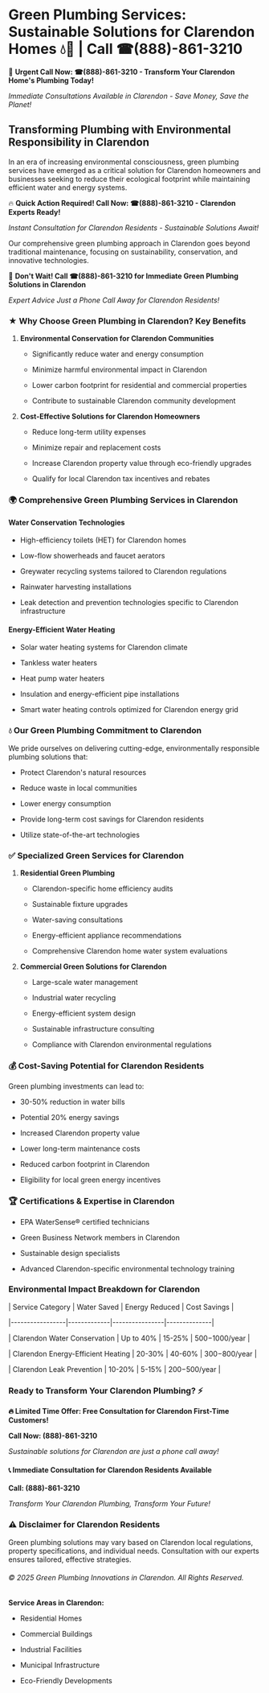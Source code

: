 # Green Plumbing Services: Sustainable Solutions for Clarendon Homes 💧🌿 | Call ☎(888)-861-3210

🚨 **Urgent Call Now: ☎(888)-861-3210 - Transform Your Clarendon Home's Plumbing Today!**
*Immediate Consultations Available in Clarendon - Save Money, Save the Planet!*

## Transforming Plumbing with Environmental Responsibility in Clarendon

In an era of increasing environmental consciousness, green plumbing services have emerged as a critical solution for Clarendon homeowners and businesses seeking to reduce their ecological footprint while maintaining efficient water and energy systems. 

🔥 **Quick Action Required! Call Now: ☎(888)-861-3210 - Clarendon Experts Ready!**
*Instant Consultation for Clarendon Residents - Sustainable Solutions Await!*

Our comprehensive green plumbing approach in Clarendon goes beyond traditional maintenance, focusing on sustainability, conservation, and innovative technologies.

🚨 **Don't Wait! Call ☎(888)-861-3210 for Immediate Green Plumbing Solutions in Clarendon**
*Expert Advice Just a Phone Call Away for Clarendon Residents!*

### ★ Why Choose Green Plumbing in Clarendon? Key Benefits

1. **Environmental Conservation for Clarendon Communities** 
   - Significantly reduce water and energy consumption
   - Minimize harmful environmental impact in Clarendon
   - Lower carbon footprint for residential and commercial properties
   - Contribute to sustainable Clarendon community development

2. **Cost-Effective Solutions for Clarendon Homeowners** 
   - Reduce long-term utility expenses
   - Minimize repair and replacement costs
   - Increase Clarendon property value through eco-friendly upgrades
   - Qualify for local Clarendon tax incentives and rebates

### 🌍 Comprehensive Green Plumbing Services in Clarendon

#### Water Conservation Technologies
- High-efficiency toilets (HET) for Clarendon homes
- Low-flow showerheads and faucet aerators
- Greywater recycling systems tailored to Clarendon regulations
- Rainwater harvesting installations
- Leak detection and prevention technologies specific to Clarendon infrastructure

#### Energy-Efficient Water Heating
- Solar water heating systems for Clarendon climate
- Tankless water heaters
- Heat pump water heaters
- Insulation and energy-efficient pipe installations
- Smart water heating controls optimized for Clarendon energy grid

### 💧 Our Green Plumbing Commitment to Clarendon

We pride ourselves on delivering cutting-edge, environmentally responsible plumbing solutions that:
- Protect Clarendon's natural resources
- Reduce waste in local communities
- Lower energy consumption
- Provide long-term cost savings for Clarendon residents
- Utilize state-of-the-art technologies

### ✅ Specialized Green Services for Clarendon

1. **Residential Green Plumbing**
   - Clarendon-specific home efficiency audits
   - Sustainable fixture upgrades
   - Water-saving consultations
   - Energy-efficient appliance recommendations
   - Comprehensive Clarendon home water system evaluations

2. **Commercial Green Solutions for Clarendon**
   - Large-scale water management
   - Industrial water recycling
   - Energy-efficient system design
   - Sustainable infrastructure consulting
   - Compliance with Clarendon environmental regulations

### 💰 Cost-Saving Potential for Clarendon Residents

Green plumbing investments can lead to:
- 30-50% reduction in water bills
- Potential 20% energy savings
- Increased Clarendon property value
- Lower long-term maintenance costs
- Reduced carbon footprint in Clarendon
- Eligibility for local green energy incentives

### 🏆 Certifications & Expertise in Clarendon

- EPA WaterSense® certified technicians
- Green Business Network members in Clarendon
- Sustainable design specialists
- Advanced Clarendon-specific environmental technology training

### Environmental Impact Breakdown for Clarendon

| Service Category | Water Saved | Energy Reduced | Cost Savings |
|-----------------|-------------|----------------|--------------|
| Clarendon Water Conservation | Up to 40% | 15-25% | $500-$1000/year |
| Clarendon Energy-Efficient Heating | 20-30% | 40-60% | $300-$800/year |
| Clarendon Leak Prevention | 10-20% | 5-15% | $200-$500/year |

### Ready to Transform Your Clarendon Plumbing? ⚡

**🔥 Limited Time Offer: Free Consultation for Clarendon First-Time Customers!**

**Call Now: (888)-861-3210**
*Sustainable solutions for Clarendon are just a phone call away!*

#### 📞 Immediate Consultation for Clarendon Residents Available

**Call: (888)-861-3210**
*Transform Your Clarendon Plumbing, Transform Your Future!*

### ⚠️ Disclaimer for Clarendon Residents

Green plumbing solutions may vary based on Clarendon local regulations, property specifications, and individual needs. Consultation with our experts ensures tailored, effective strategies.

###### © 2025 Green Plumbing Innovations in Clarendon. All Rights Reserved.

**Service Areas in Clarendon:** 
- Residential Homes
- Commercial Buildings
- Industrial Facilities
- Municipal Infrastructure
- Eco-Friendly Developments